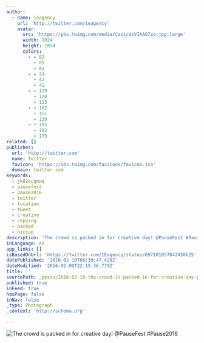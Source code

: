 ```yaml
---
author:
  - name: ieagency
    url: 'http://twitter.com/ieagency'
    avatar:
      src: 'https://pbs.twimg.com/media/CazicdxVIAAG7zo.jpg:large'
      width: 1024
      height: 1024
      colors:
        - - 82
          - 85
          - 81
        - - 34
          - 42
          - 41
        - - 129
          - 120
          - 113
        - - 162
          - 151
          - 139
        - - 195
          - 192
          - 175
related: []
publisher:
  url: 'http://twitter.com'
  name: Twitter
  favicon: 'https://abs.twimg.com/favicons/favicon.ico'
  domain: twitter.com
keywords:
  - jk82ecqmwq
  - pausefest
  - pause2016
  - twitter
  - location
  - tweet
  - creative
  - copying
  - packed
  - hiccup
description: 'The crowd is packed in for creative day! @PauseFest #Pause2016'
inLanguage: en
app_links: []
isBasedOnUrl: 'https://twitter.com/IEagency/status/697181057842458625'
datePublished: '2016-02-10T00:39:47.428Z'
dateModified: '2016-02-09T22:15:36.779Z'
title: ''
sourcePath: _posts/2016-02-10-the-crowd-is-packed-in-for-creative-day-pausefest-pause20.md
published: true
inFeed: true
hasPage: false
inNav: false
_type: Photograph
_context: 'http://schema.org'

---
```

![The crowd is packed in for creative day&excl; &commat;PauseFest &num;Pause2016](https://pbs.twimg.com/media/CazicdxVIAAG7zo.jpg:large)